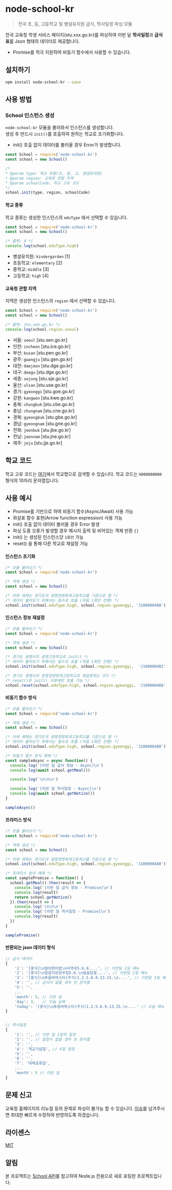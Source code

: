 # node-school-kr
> 전국 초, 등, 고등학교 및 병설유치원 급식, 학사일정 파싱 모듈

전국 교육청 학생 서비스 페이지(stu.xxx.go.kr)를 파싱하여 이번 달 **학사일정**과 **급식표**를 Json 형태의 데이터로 제공합니다.
- Promise를 적극 지원하여 비동기 함수에서 사용할 수 있습니다.

## 설치하기
```bash
npm install node-school-kr --save
```

## 사용 방법

### School 인스턴스 생성
`node-school-kr` 모듈을 불러와서 인스턴스를 생성합니다. <br>
생성 후 반드시 `init()`를 호출하여 원하는 학교로 초기화합니다.

- init() 호출 없이 데이터를 불러올 경우 Error가 발생합니다.

```javascript
const School = require('node-school-kr')
const school = new School()

/* 
* @param type: 학교 유형(초, 중, 고, 병설유치원) 
* @param region: 교육청 관할 지역
* @param schoolCode: 학교 고유 코드
*/
school.init(type, region, schoolCode)
```

#### 학교 종류

 학교 종류는 생성한 인스턴스의 `eduType` 에서 선택할 수 있습니다.
```javascript
const School = require('node-school-kr')
const school = new School()

/* 출력: 4 */
console.log(school.eduType.high)
```
- 병설유치원: `kindergarden` [1]
- 초등학교: `elementary` [2]
- 중학교: `middle` [3]
- 고등학교: `high` [4]

#### 교육청 관할 지역

 지역은 생성한 인스턴스의 `region` 에서 선택할 수 있습니다. 
```javascript
const School = require('node-school-kr')
const school = new School()

/* 출력: stu.sen.go.kr */
console.log(school.region.seoul)
```
- 서울: `seoul`  [stu.sen.go.kr]
- 인천: `incheon`  [stu.ice.go.kr]
- 부산: `busan` [stu.pen.go.kr]
- 광주: `gwangju` [stu.gen.go.kr]
- 대전: `daejeon` [stu.dge.go.kr]
- 대구: `deagu` [stu.dge.go.kr]
- 세종: `sejong` [stu.sje.go.kr]
- 울산: `ulsan` [stu.use.go.kr]
- 경기: `gyeonggi` [stu.goe.go.kr]
- 강원: `kangwon` [stu.kwe.go.kr]
- 충북: `chungbuk` [stu.cbe.go.kr]
- 충남: `chungnam` [stu.cne.go.kr]
- 경북: `gyeongbuk` [stu.gbe.go.kr]
- 경남: `gyeongnam` [stu.gne.go.kr]
- 전북: `jeonbuk` [stu.jbe.go.kr]
- 전남: `jeonnam` [stu.jne.go.kr]
- 제주: `jeju` [stu.jje.go.kr]

## 학교 코드

학교 고유 코드는 [여기](https://www.meatwatch.go.kr/biz/bm/sel/schoolListPopup.do)에서 학교명으로 검색할 수 있습니다.
 학교 코드는 `X000000000` 형식의 10자리 문자열입니다.

 ## 사용 예시
- Promise를 기반으로 하여 비동기 함수(Async/Await) 사용 가능
- 화살표 함수 표현(Arrow function expression) 사용 가능
- init() 호출 없이 데이터 불러올 경우 Error 발생 
- 파싱 도중 오류가 발생할 경우 메시지 출력 및 비어있는 객체 반환 `{}`
- init() 는 생성된 인스턴스당 `1회만` 가능
- reset() 을 통해 다른 학교로 재설정 가능

#### 인스턴스 초기화

```javascript
/* 모듈 불러오기 */
const School = require('node-school-kr') 

/* 객체 생성 */
const school = new School()

/* 아래 예제는 경기도의 광명경영회계고등학교를 기준으로 함 */
/* 데이터 불러오기 위해서는 필수로 호출 (처음 1회만 진행) */
school.init(school.eduType.high, school.region.gyeonggi, 'J100000488')
```

#### 인스턴스 정보 재설정

```javascript
/* 모듈 불러오기 */
const School = require('node-school-kr') 

/* 객체 생성 */
const school = new School()

/* 경기도 광명시의 광명고등학교로 init() */
/* 데이터 불러오기 위해서는 필수로 호출 (처음 1회만 진행) */
school.init(school.eduType.high, school.region.gyeonggi,  'J100000482')

/* 경기도 광명시의 광명경영회계고등학교로 재설정하는 코드 */
/* reset()은 init() 이후에만 호출 가능 */
school.reset(school.eduType.high, school.region.gyeonggi, 'J100000488')
```

#### 비동기 함수 방식

```javascript
/* 모듈 불러오기 */
const School = require('node-school-kr') 

/* 객체 생성 */
const school = new School()

/* 아래 예제는 경기도의 광명경영회계고등학교를 기준으로 함 */
/* 데이터 불러오기 위해서는 필수로 호출 (처음 1회만 진행) */
school.init(school.eduType.high, school.region.gyeonggi, 'J100000488')

/* 비동기 함수 방식 예제 */
const sampleAsync = async function() {
  console.log('[이번 달 급식 정보 - Async]\n')
  console.log(await school.getMeal())

  console.log('\n\n\n')

  console.log('[이번 달 학사일정 - Async]\n')
  console.log(await school.getNotice())
}

sampleAsync()

```

#### 프라미스 방식

```javascript
/* 모듈 불러오기 */
const School = require('node-school-kr') 

/* 객체 생성 */
const school = new School()

/* 아래 예제는 경기도의 광명경영회계고등학교를 기준으로 함 */
school.init(school.eduType.high, school.region.gyeonggi, 'J100000488')

/* 프라미스 방식 예제 */
const samplePromise = function() {
  school.getMeal().then(result => {
    console.log('[이번 달 급식 정보 - Promise]\n')
    console.log(result)
    return school.getNotice()
  }).then(result => {
    console.log('\n\n\n')
    console.log('[이번 달 학사일정 - Promise]\n')
    console.log(result)
  })
}

samplePromise()

```

#### 반환되는 json 데이터 형식
``` javascript
// 급식 데이터
{
    '1': '[중식]\n발아현미밥\n미역국5.6.9....', // 이번달 1일 메뉴
    '2': '[중식]\n얼갈이된장무침5.6.\n칼슘찹쌀....', // 이번달 2일 메뉴 
    '3': '[중식]\n투움바파스타(주식)1.2.5.6.9.13.15.\n....', // 이번달 3일 메뉴
    '4': '', // 급식이 없을 경우 빈 문자열
    '5': '',
    ...
    'month': 5, // 이번 달
    'day': 3,   // 오늘 날짜 
    'today': '[중식]\n투움바파스타(주식)1.2.5.6.9.13.15.\n....' // 오늘 메뉴
}


// 학사일정
{
    '1': '', // 이번 달 1일의 일정
    '2': '', // 일정이 없을 경우 빈 문자열
    '3': '',
    '4': '개교기념일', // 4일 일정
    '5': '',
    '6': '',
    '7': '대체공휴일',
    ...
    'month': 5 // 이번 달
}
```

## 문제 신고
교육청 홈페이지의 리뉴얼 등의 문제로 파싱이 불가능 할 수 있습니다. [이슈](https://github.com/leegeunhyeok/node-school-kr/issues)를 남겨주시면 최대한 빠르게 수정하여 반영하도록 하겠습니다.

## 라이센스
[MIT](https://github.com/agemor/school-api/blob/master/LICENSE)


## 알림
본 프로젝트는 [School API](https://github.com/agemor/school-api)를 참고하여 Node.js 전용으로 새로 포팅한 프로젝트입니다.
